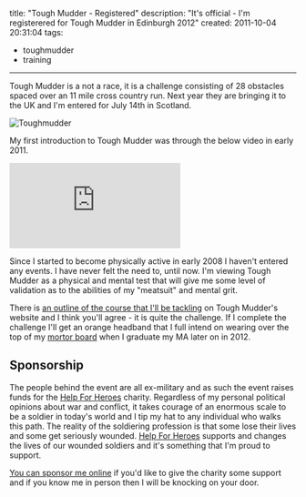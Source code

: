 title: "Tough Mudder - Registered"
description: "It's official - I'm registerered for Tough Mudder in Edinburgh 2012"
created: 2011-10-04 20:31:04
tags:
  - toughmudder
  - training
---

Tough Mudder is a not a race, it is a challenge consisting of 28 obstacles spaced over an 11 mile cross country run. Next year they are bringing it to the UK and I'm entered for July 14th in Scotland.

![Toughmudder](/media/2011/10/04/blogimage/toughmudder.logo.850x600.png)

My first introduction to Tough Mudder was through the below video in early 2011.

<iframe src="http://www.youtube.com/embed/YErZ5GjOyas" frameborder="0" allowfullscreen></iframe>


Since I started to become physically active in early 2008 I haven't entered any events. I have never felt the need to, until now. I'm viewing Tough Mudder as a physical and mental test that will give me some level of validation as to the abilities of my "meatsuit" and mental grit. 

There is [an outline of the course that I'll be tackling][0]  on  Tough Mudder's website and I think you'll agree - it is quite the challenge. If I complete the challenge I'll get an orange headband that I full intend on wearing over the top of my [mortor board][1] when I graduate my MA later on in 2012.

## Sponsorship

The people behind the event are all ex-military and as such the event raises funds for the [Help For Heroes][2] charity. Regardless of my personal political opinions about war and conflict, it takes courage of an enormous scale to be a soldier in today's world and I tip my hat to any individual who walks this path. The reality of the soldiering profession is that some lose their lives and some get seriously wounded. [Help For Heroes][2] supports and changes the lives of our wounded soldiers and it's something that I'm proud to support.

[You can sponsor me online][3] if you'd like to give  the charity some support and if you know me in person then I will be knocking on your door.


[0]: http://toughmudder.co.uk/events/scotland/scotland-2012-course-map/
[1]: http://en.wikipedia.org/wiki/Square_academic_cap
[2]: http://helpforheroes.org.uk/
[3]: http://www.raceit.com/fundraising/donate.aspx?event=6569&fundraiser=r1837913 